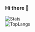 ### Hi there 👋

![Stats](https://github-readme-stats.vercel.app/api?username=iVampireSP&show_icons=true&theme=ocean_dark)  
![TopLangs](https://github-readme-stats.vercel.app/api/top-langs?username=iVampireSP&layout=compact&show_icons=true&theme=ocean_dark)
